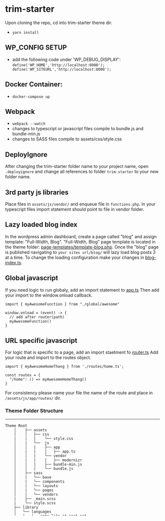 # trim-starter

Upon cloning the repo, cd into trim-starter theme dir.
- `yarn install`

## WP_CONFIG SETUP
- add the following code under 'WP_DEBUG_DISPLAY':
`define('WP_HOME','http://localhost:8000'); define('WP_SITEURL','http://localhost:8000');`

## Docker Container:
- `docker-compose up`

## Webpack
- `webpack --watch` 
- changes to typescript or javascript files compile to bundle.js and bundle-min.js
- changes to SASS files compile to assets/css/style.css

## DeployIgnore
After changing the trim-starter folder name to your project name, open `.deployignore` and 
change all references to folder `trim-starter` to your new folder name.  

## 3rd party js libraries
Place files in `assets/js/vendor/` and enqueue file in `functions.php`. In your typescript files import statement
should point to file in vendor folder.

## Lazy loaded blog index
In the wordpress admin dashboard, create a page called "blog" and assign template: "Full-Width, Blog". "Full-Width, Blog" 
page template is located in the theme folder: [page-templates/template-blog.php](https://github.com/TrimAgency/wordpress-starter-template/blob/master/wp-content/themes/trim-starter/page-templates/template-blog.php). 
Once the "blog" page is published navigating to `your sites url/blog/` will lazy load blog posts 3 at a time. To change the 
loading configuration make your changes in [blog-index.ts](https://github.com/TrimAgency/wordpress-starter-template/blob/master/wp-content/themes/trim-starter/assets/js/app/routes/blog-index.ts).

## Global javascript
If you need logic to run globaly, add an import statement to [app.ts](https://github.com/TrimAgency/wordpress-starter-template/blob/master/wp-content/themes/trim-starter/assets/js/app/app.ts)
Then add your import to the window.onload callback.
```
import { myAwesomeFunction } from "./global/awesome"

window.onload = (event) -> {
  // add after router(path)
  myAwesomeFunction()
}
```

## URL specific javascript
For logic that is specific to a page, add an import staetment fo [router.ts](https://github.com/TrimAgency/wordpress-starter-template/blob/master/wp-content/themes/trim-starter/assets/js/app/app.ts)
Add your route and import to the routes object.
```
import { myAwesomeHomeThang } from './routes/home.ts';

const routes = {
  "/home": () => myAwesomeHomeThang()
}

```
For consistency please name your file the name of the route and place in `/assets/js/app/routes/` dir.

### Theme Folder Structure
---------------
<pre style="max-height: 300px;"><code>Theme Root
    │    ├── assets
    │    │   ├── css
    |    |   |    └── style.css
    │    |   └──  js
    │    │   |    ├── app
    │    |   |    |   ├── app.ts
    │    │   |    └── vendor
    │    |   |    |   ├── modernizr
    │    │   |    ├── bundle-min.js
    │    │   |    └── bundle.js
    │    ├── sass
    │    |   └── base
    │    |   └── components
    │    |   └── layouts
    │    |   └── pages
    │    |   └── vendors
    |    ├── _main.scss
    |    └── style.scss
    ├── library
    │   └── languages
    │   │   ├── some_like_it_neat.pot
    │   └── vendors
    │   │   ├── js
    │   │   ├── tgm-plugin-activation
    │   │   ├── tha-theme-hooks
    │   │   └── customizer
    │   ├── custom-header.php
    │   ├── extras.php
    │   ├── jetpack.php
    │   └── template-tags.php
    ├── page-templates
    │     └── template-parts
    |     |   ├── content-aside.php
    |     |   ├── content-audio.php
    |     |   ├── content-chat.php
    |     |   ├── content-gallery.php
    |     |   ├── content-image.php
    |     |   ├── content-link.php
    |     |   ├── content-none.php
    |     |   ├── content-page.php
    |     |   ├── content-quote.php
    |     |   ├── content-single.php
    |     |   ├── content-status.php
    |     |   ├── content-video.php
    |     |   └── content.php
    |     ├── template-home.php
    |     ├── template-landing-page.php
    ├── 404.php
    ├── archive.php
    ├── comments.php
    ├── footer.php
    ├── functions.php
    ├── gulpfile.js
    ├── header.php
    ├── index.php
    ├── license.txt
    ├── package.json
    ├── page.php
    ├── search.png
    ├── searchform.php
    ├── sidebar.php
    ├── single.php
    └── style.css</code></pre>
